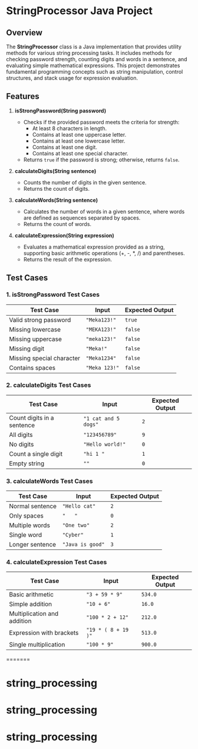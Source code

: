 

# StringProcessor Java Project

## Overview

The **StringProcessor** class is a Java implementation that provides utility methods for various string processing tasks. It includes methods for checking password strength, counting digits and words in a sentence, and evaluating simple mathematical expressions. This project demonstrates fundamental programming concepts such as string manipulation, control structures, and stack usage for expression evaluation.

## Features

1. **isStrongPassword(String password)**  
   - Checks if the provided password meets the criteria for strength:
     - At least 8 characters in length.
     - Contains at least one uppercase letter.
     - Contains at least one lowercase letter.
     - Contains at least one digit.
     - Contains at least one special character.
   - Returns `true` if the password is strong; otherwise, returns `false`.

2. **calculateDigits(String sentence)**  
   - Counts the number of digits in the given sentence.
   - Returns the count of digits.

3. **calculateWords(String sentence)**  
   - Calculates the number of words in a given sentence, where words are defined as sequences separated by spaces.
   - Returns the count of words.

4. **calculateExpression(String expression)**  
   - Evaluates a mathematical expression provided as a string, supporting basic arithmetic operations (+, -, *, /) and parentheses.
   - Returns the result of the expression.
## Test Cases

### 1. **isStrongPassword Test Cases**
| Test Case                          | Input                   | Expected Output |
|------------------------------------|-------------------------|------------------|
| Valid strong password               | `"Meka123!"`            | `true`           |
| Missing lowercase                   | `"MEKA123!"`            | `false`          |
| Missing uppercase                   | `"meka123!"`            | `false`          |
| Missing digit                       | `"Meka!"`               | `false`          |
| Missing special character           | `"Meka1234"`            | `false`          |
| Contains spaces                     | `"Meka 123!"`           | `false`          |

### 2. **calculateDigits Test Cases**
| Test Case                              | Input                          | Expected Output |
|----------------------------------------|--------------------------------|------------------|
| Count digits in a sentence             | `"1 cat and 5 dogs"`          | `2`              |
| All digits                             | `"123456789"`                  | `9`              |
| No digits                              | `"Hello world!"`               | `0`              |
| Count a single digit                   | `"hi 1 "`                       | `1`              |
| Empty string                           | `""`                           | `0`              |

### 3. **calculateWords Test Cases**
| Test Case                          | Input                       | Expected Output |
|------------------------------------|-----------------------------|------------------|
| Normal sentence                     | `"Hello cat"`               | `2`              |
| Only spaces                        | `"   "`                      | `0`              |
| Multiple words                     | `"One two"`                 | `2`              |
| Single word                        | `"Cyber"`                   | `1`              |
| Longer sentence                    | `"Java is good"`            | `3`              |

### 4. **calculateExpression Test Cases**
| Test Case                              | Input                             | Expected Output |
|----------------------------------------|-----------------------------------|------------------|
| Basic arithmetic                       | `"3 + 59 * 9"`                    | `534.0`          |
| Simple addition                        | `"10 + 6"`                        | `16.0`           |
| Multiplication and addition            | `"100 * 2 + 12"`                 | `212.0`          |
| Expression with brackets               | `"19 * ( 8 + 19 )"`              | `513.0`          |
| Single multiplication                  | `"100 * 9"`                       | `900.0`          |
=======
# string_processing
# string_processing
# string_processing

